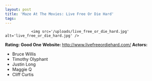 ```yaml
---
layout: post
title: 'Maze At The Movies: Live Free Or Die Hard'
tags:
---
```



                <img src='/uploads/live_free_or_die_hard.jpg' alt='live_free_or_die_hard.jpg' />
<p><strong>Rating: Good One</strong>
<strong>Website: </strong><a href="http://www.livefreeordiehard.com/"><a href="http://www.livefreeordiehard.com/">http://www.livefreeordiehard.com/</a></a>
<strong>Actors: </strong></p>
<ul>
    <li>Bruce Willis</li>
    <li>Timothy Olyphant</li>
    <li>Justin Long</li>
    <li>Maggie Q</li>
    <li>Cliff Curtis</li>
</ul>

